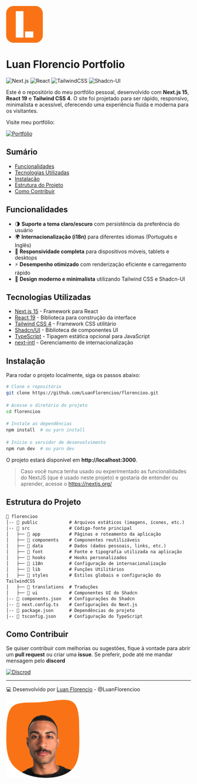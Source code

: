 <img src="./public/logo.svg" width=100 />

# Luan Florencio Portfolio

![Next.js](https://img.shields.io/badge/Next.js-v15-black?style=flat&logo=nextdotjs) ![React](https://img.shields.io/badge/React-v19-blue?style=flat&logo=react) ![TailwindCSS](https://img.shields.io/badge/TailwindCSS-v4-blue?style=flat&logo=tailwindcss) ![Shadcn-UI](https://img.shields.io/badge/Shadcn/UI-v2.3.0-black?style=flat&logo=shadcnui)

Este é o repositório do meu portfólio pessoal, desenvolvido com **Next.js 15**, **React 19** e **Tailwind CSS 4**. O site foi projetado para ser rápido, responsivo, minimalista e acessível, oferecendo uma experiência fluida e moderna para os visitantes.

Visite meu portfólio:

[![Portfólio](https://img.shields.io/badge/Clique%20aqui%20para%20acessar-000?style=for-the-badge&logo=nextdotjs)](https://florencioo.vercel.app/)


## Sumário
- [Funcionalidades](#funcionalidades)
- [Tecnologias Utilizadas](#tecnologias-utilizadas)
- [Instalação](#instalação)
- [Estrutura do Projeto](#estrutura-do-projeto)
- [Como Contribuir](#como-contribuir)

## Funcionalidades

- 🌗 **Suporte a tema claro/escuro** com persistência da preferência do usuário
- 🌍 **Internacionalização (i18n)** para diferentes idiomas (Português e Inglês)
- 📱 **Responsividade completa** para dispositivos móveis, tablets e desktops
- ⚡ **Desempenho otimizado** com renderização eficiente e carregamento rápido
- 🎨 **Design moderno e minimalista** utilizando Tailwind CSS e Shadcn-UI

## Tecnologias Utilizadas

- [Next.js 15](https://nextjs.org/) - Framework para React
- [React 19](https://react.dev/) - Biblioteca para construção da interface
- [Tailwind CSS 4](https://tailwindcss.com/) - Framework CSS utilitário
- [Shadcn/UI](https://ui.shadcn.com/) - Biblioteca de componentes UI
- [TypeScript](https://www.typescriptlang.org/) - Tipagem estática opcional para JavaScript
- [next-intl](https://next-intl.dev/) - Gerenciamento de internacionalização

## Instalação

Para rodar o projeto localmente, siga os passos abaixo:

```bash
# Clone o repositório
git clone https://github.com/LuanFlorencioo/florencioo.git

# Acesse o diretório do projeto
cd florencioo

# Instale as dependências
npm install  # ou yarn install

# Inicie o servidor de desenvolvimento
npm run dev  # ou yarn dev
```

O projeto estará disponível em **http://localhost:3000**.

> Caso você nunca tenha usado ou experimentado as funcionalidades do NextJS (que é usado neste projeto) e gostaria de entender ou aprender, acesse o https://nextjs.org/

## Estrutura do Projeto

```
📁 florencioo
│-- 📁 public            # Arquivos estáticos (imagens, ícones, etc.)
│-- 📁 src               # Código-fonte principal
│   ├── 📁 app           # Páginas e roteamento da aplicação
│   ├── 📁 components    # Componentes reutilizáveis
│   ├── 📁 data          # Dados (dados pessoais, links, etc.)
│   ├── 📁 font          # Fonte e tipografia utilizada na aplicação
│   ├── 📁 hooks         # Hooks personalizados
│   ├── 📁 i18n          # Configuração de internacionalização
│   ├── 📁 lib           # Funções Utilitários
│   ├── 📁 styles        # Estilos globais e configuração do TailwindCSS
│   ├── 📁 translations  # Traduções
│   ├── 📁 ui            # Componentes UI do Shadcn
│-- 📄 components.json   # Configurações do Shadcn
│-- 📄 next.config.ts    # Configurações do Next.js
│-- 📄 package.json      # Dependências do projeto
│-- 📄 tsconfig.json     # Configuração do TypeScript
```

## Como Contribuir

Se quiser contribuir com melhorias ou sugestões, fique à vontade para abrir um **pull request** ou criar uma **issue**. Se preferir, pode até me mandar mensagem pelo **discord**

[![Discrod](https://img.shields.io/badge/discord-1a1919?style=for-the-badge&logo=discord)](https://discord.com/users/luanflorencio)

---

💻 Desenvolvido por [Luan Florencio](https://florencioo.vercel.app/) - @LuanFlorencioo

<img src="./public/hero.png" width=200 />
